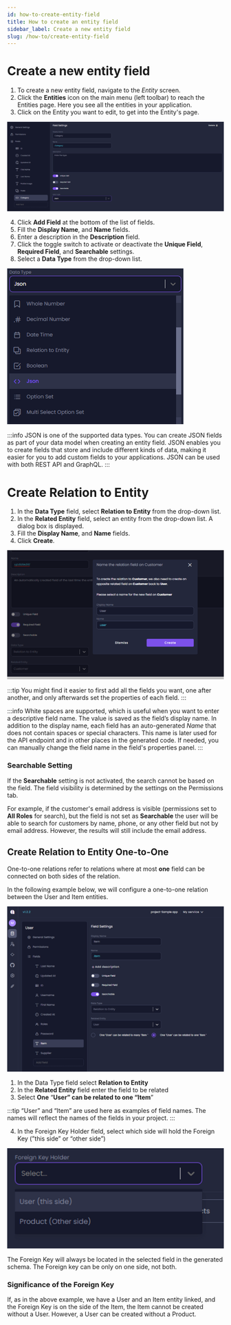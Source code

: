```yaml
---
id: how-to-create-entity-field
title: How to create an entity field
sidebar_label: Create a new entity field
slug: /how-to/create-entity-field
---
```


# Create a new entity field

1. To create a new entity field,  navigate to the _Entity_ screen.
2. Click the **Entities** icon on the main menu (left toolbar) to reach the Entities page. Here you see all the entities in your application. 
3. Click on the Entity you want to edit, to get into the Entity's page.

![](./assets/field-settings.png)

4. Click **Add Field** at the bottom of the list of fields.
5. Fill the **Display Name**, and **Name** fields. 
6. Enter a description in the **Description** field. 
4. Click the toggle switch to activate or deactivate the **Unique Field**, **Required Field**, and **Searchable** settings.  
5. Select a **Data Type** from the drop-down list. 

![](./assets/data-types.png)

:::info
JSON is one of the supported data types. You can create JSON fields as part of your data model when creating an entity field.
JSON enables you to create fields that store and include different kinds of data, making it easier for you to add custom fields to your applications. JSON can be used with both REST API and GraphQL. 
:::
# Create Relation to Entity

1. In the **Data Type** field, select **Relation to Entity** from the drop-down list.
2. In the **Related Entity** field, select an entity from the drop-down list.  A dialog box is displayed.
3. Fill the **Display Name**, and **Name** fields.
4. Click **Create**.

![](./assets/relation-entity.PNG)

:::tip
You might find it easier to first add all the fields you want, one after another, and only afterwards set the properties of each field.
:::

:::info
White spaces are supported, which is useful when you want to enter a descriptive field name. The value is saved as the field’s display name.
In addition to the display name, each field has an auto-generated _Name_ that does not contain spaces or special characters. This name is later used for the API endpoint and in other places in the generated code.
If needed, you can manually change the field name in the field's properties panel.
:::
 
 ### Searchable Setting

 If the **Searchable** setting is not activated, the search cannot be based on the field. The field visibility is determined by the settings on the Permissions tab. 

For example, if the customer's email address is visible (permissions set to **All Roles** for search), but the field is not set as **Searchable** the user will be able to search for customers by name, phone, or any other field but not by email address. However, the results will still include the email address.

## Create Relation to Entity One-to-One

One-to-one relations refer to relations where at most **one** field can be connected on both sides of the relation. 

In the following example below, we will configure a one-to-one relation between the User and Item entities. 

![](./assets/entity-field-settings.PNG)

1. In the Data Type field select **Relation to Entity**
2. In the **Related Entity** field enter the field to be related
3. Select **One** “**User” can be related to one “Item**”

:::tip
“User” and “Item” are used here as examples of field names. The names will reflect the names of the fields in your project.
:::

4. In the Foreign Key Holder field, select which side will hold the Foreign Key (”this side” or “other side”) 

![](./assets/foreign-key.PNG)

The Foreign Key will always be located in the selected field in the generated schema. The Foreign key can be only on one side, not both. 

### Significance of the Foreign Key

If, as in the above example, we have a User and an Item entity linked, and the Foreign Key is on the side of the Item, the Item cannot be created without a User. However, a User can be created without a Product.


